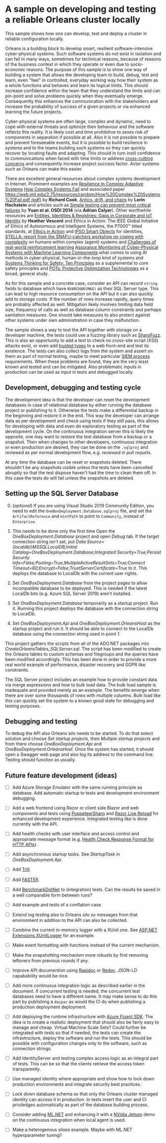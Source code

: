 # A sample on developing and testing a reliable Orleans cluster locally

This sample shows how one can develop, test and deploy a cluster in reliable
configuration locally.

Orleans is a building block to develop smart, resilient software-intensive
cyber-physical systems. Such software systems do not exist in isolation and can
fail in many ways, sometimes for technical reasons, because of reasons of the
business context in which they operate or even due to socio-economic reasons.
The purpose of this sample is to show one way of building a system that allows
the developing team to build, debug, test and learn, even "feel" in controlled,
everyday working way how their system as a whole functions and behaves and learn
its logical limits. This should increase confidence within the team that they
understand the limits and can pin-point and solve problems quickly when they
eventually emerge. Consequently this enhances the communication with the
stakeholders and increase the probability of success of a given projects or via
enhanced learning the future projects.

Cyber-physical systems are often large, complex and dynamic, need to cope with
external threats and optimize their behaviour and the software reflects this
reality. It is likely cost and time prohibitive to asses risk of components in
separation if possible at all. Also it is not possible to prepare and prevent
foreseeable events, but it is possible to build resilience in systems and to the
teams building such systems so they can quickly recover by locating faults and
adapting. This should in turn instil confidence to communications when faced
with time limits or address
[cross-cutting concerns](https://en.wikipedia.org/wiki/Cross-cutting_concern)
and consequently increase project success factor. Actor systems such as Orleans
can make this easier.

There are excellent general resources about complex systems development in
Internet. Prominent examples are
[Resilience In Complex Adaptive Systems](https://www.youtube.com/watch?v=PGLYEDpNu60)
[How Complex Systems Fail](https://www.youtube.com/watch?v=2S0k12uZR14) and
associated paper
[https://web.mit.edu/2.75/resources/random/How%20Complex%20Systems%20Fail.pdf (pdf)](https://web.mit.edu/2.75/resources/random/How%20Complex%20Systems%20Fail.pdf)
by **Richard Cook**,
[Antics, drift, and chaos](https://www.youtube.com/watch?v=SM2uXpmyJmA) by
**Lorin Hochstein** and articles such as
[Simple testing can prevent most critical failures](https://blog.acolyer.org/2016/10/06/simple-testing-can-prevent-most-critical-failures/)
by **Yuan et al. OSDI 2014** (via **Adrian Colyer**). Other worthwhile resources
are
[Entities, Identities & Registries: Gaps in Corporate and IoT Identity](https://ssimeetup.org/gaps-corporate-iot-identity-heather-vescent-webinar-35/)
by **Heather Vescent** and Ethics in Action: The IEEE Global Initiative of
Ethics of Autonomous and Intelligent Systems, the P7000™ titled standards, at
[Ethics in Action](https://ethicsinaction.ieee.org/) and
[IPSO Smart Objects](https://www.omaspecworks.org/develop-with-oma-specworks/ipso-smart-objects/)
for identities,
[STELLA: report from the SNAFU-catchers workshop on coping with complexity](https://blog.acolyer.org/2020/01/20/stella-coping-with-complexity-2/)
on humans within complex (agent) systems and
[Challenges of real-world reinforcement learning](https://blog.acolyer.org/2020/01/13/challenges-of-real-world-rl/)
[Assurance Monitoring of Cyber-Physical Systems with Machine Learning Components](https://deepai.org/publication/assurance-monitoring-of-cyber-physical-systems-with-machine-learning-components)
what comes to using AI methods in cyber-physical, human-in-the-loop kind of
systems and
[Systems Thinking for Safety: Ten Principles](https://www.skybrary.aero/index.php/Toolkit:Systems_Thinking_for_Safety:_Ten_Principles)
as a supplemental to core safety principles and
[POTs: Protective Optimization Technologies](https://arxiv.org/abs/1806.02711)
as a broad, general study.

As for this sample and a concrete case, consider an API can record `string`
fields to database which have `NVARCHAR(MAX)` as their SQL Server type. This can
lead to high resource consumption on the API but it can also quickly add to
storage costs. If the number of rows increase rapidly, query times are probably
affected as well. Mitigation likely involves limiting data field size, frequency
of calls as well as database column constraints and perhaps sanitation measures.
One should take measures to also protect against other systems under own
administration in case they malfunction.

The sample shows a way to test the API together with storage on a developer
machine, the tests could use a fuzzing library such as
[SharpFuzz](https://github.com/Metalnem/sharpfuzz). This is also an opportunity
to add a test to check no cross-site script (XSS) attacks exist, or even add
[trusted types](https://github.com/WICG/trusted-types) to a web front-end and
test its existence. The tests can also collect logs from the system and assert
on them as part of normal testing, maybe to meet particular
[SIEM process](https://en.wikipedia.org/wiki/Security_information_and_event_management)
requirements. When these problems are found, they are the very least known and
tested and can be mitigated. Also problematic inputs in production can be used
as input in tests and debugged locally.

## Development, debugging and testing cycle

The development idea is that the developer can reset the development databases
in case of relational database by either running the database project or
publishing to it. Otherwise the tests make a differential backup in the
beginning and restore it in the end. This way the developer can arrange data as
per development and check using tests if they still pass, this allows for
developing with data and even do exploratory testing as part of the development
cycle. On the continuous integration server this is likely the opposite, one may
want to restore the test database from a backup or a snapshot. Then when changes
to other developers, continuous integration or even production are desired, they
can be done on the `.sqlproj` and reviewed as per normal development flow, e.g.
_reviewed in pull requets_.

At any time the database can be reset or snapshots deleted. There shouldn't be
any snapshots visible unless the tests have been cancelled abruptly so that the
test dispose haven't had the time to clean them off. In this case the tests do
will fail unless the snapshots are deleted.

## Setting up the SQL Server Database

0. (_optional_) If you are using Visual Studio 2019 Community Edition, you need
   to edit the `OneBoxDeployment.Database.sqlproj` file, and set the
   `ArtifactReference` and `HintPath` to point to `Community`, instead of
   `Enterprise`.

1. This needs to be done only the first time Open the
   _OneBoxDeployment.Database_ project and open _Debug_ tab. If the target
   connection string isn't set, put _Data Source=(localdb)\MSSQLLocalDB;Initial
   Catalog=OneBoxDeployment.Database;Integrated Security=True;Persist Security
   Info=False;Pooling=True;MultipleActiveResultSets=True;Connect
   Timeout=60;Encrypt=False;TrustServerCertificate=True_ to it. This deploys the
   database to LocalDb with the current user rights.

2. Set _OneBoxDeployment.Database_ from the project pages to allow incompatible
   database to be deployed. This is needed if the latest LocalDb bits (e.g.
   Azure SQL Server 2019) aren't installed.

3. Set _OneBoxDeployment.Database_ temporarily as a startup project. Run it.
   Running this project deploys the database with the connection string to
   LocalDb.

4. Set _OneBoxDeployment.Api_ and _OneBoxDeployment.OrleansHost_ as the startup
   project and run it. It should be able to connect to the LocalDb database
   using the connection string used in point _1._

This project gathers the scripts from all of the ADO.NET packages into
_CreateOrleansTables_SQLServer.sql_. The script has been modified to create the
Orleans tables to custom schemas and filegroups and the queries have been
modified accordingly. This has been done in order to provide a more real world
example of performance, disaster recovery and GDPR like constraints.

The SQL Server project includes an example how to provide constant data via
merge expressions and how to bulk load data. The bulk load sample is inadequate
and provided merely as an example. The benefits emerge when there are over some
thousands of rows with multiple columns. Bulk load like this can quickly set the
system to a known good state for debugging and testing purposes.

## Debugging and testing

To debug the API also Orleans silo needs to be started. To do that select
solution and choose _Set startup projects_, then _Multiple startup projects_ and
from there choose _OneBoxDeployment.Api_ and _OneBoxDeployment.OrleansHost_.
Once the system has started, it should open a Swagger web page and also log its
address to the command line. Testing should function as usually.

## Future feature development (ideas)

- [ ] Add Azure Storage Emulator with the same running principle as database.
      Add automatic startup to tests and development environment debugging.

- [ ] Add a web frontend using Razor or client side Blazor and web components
      and tests using [PuppeteerSharp](https://github.com/kblok/puppeteer-sharp)
      and
      [Razor Live Reload](https://weblog.west-wind.com/posts/2019/Jun/03/Building-Live-Reload-Middleware-for-ASPNET-Core)
      for enhanced development experience. Integrated testing like is done
      currently with the API.

- [ ] Add health checks with user interface and access control and appropriate
      message format (e.g.
      [Health Check Response Format for HTTP APIs](https://tools.ietf.org/html/draft-inadarei-api-health-check-02)).

- [ ] Add asynchronous startup tasks. See _StartupTask_ in
      _OneBoxDeployment.Api_.

- [ ] Add [Trill](https://github.com/microsoft/Trill).

- [ ] Add [FASTER](https://github.com/microsoft/FASTER).

- [ ] Add [BenchmarkDotNet](https://github.com/dotnet/BenchmarkDotNet) to
      (integration) tests. Can the results be saved in a well comparable form
      between runs?

- [ ] Add example and tests of a conflation case.

- [ ] Extend log testing also to Orleans silo so messages from that environment
      in addition to the API can also be collected.

- [ ] Combine the current in-memory logger with a XUnit one. See
      [ASP.NET Extensions XUnitLogger](https://github.com/aspnet/Extensions/blob/f162f1006bf8954f0102af8ff98c04077cf21b04/src/Logging/Logging.Testing/src/XunitLoggerProvider.cs)
      for an example.

- [ ] Make event formatting with functions instead of the current mechanism.

- [ ] Make the snapshotting mechanism more robusts by first removing leftovers
      from previous rounds if any.

- [ ] Improve API documention using [Rapidoc](https://github.com/mrin9/RapiDoc)
      or [Redoc](https://github.com/Redocly/redoc). JSON-LD capabability would
      be nice.

- [ ] Add more continuous integration logic as described earlier in the
      document. If concurrent testing is needed, the concurrent test databases
      need to have a different name. It may make sense to do this part by
      publishing a `dacpac` as would the CI do when publishing a production
      deployment deployment.

- [ ] Add deploying the runtime infrastructure with
      [Azure Fluent SDK](https://github.com/Azure/azure-libraries-for-net). The
      idea is to create a realistic deployment that should also be fairly easy
      to manage and cheap. Virtual Machine Scale Sets? Could further be
      integrated with tests so that if needed, the tests can create the
      infrastructure, deploy the software and run the tests. This should be
      possible with configuration changes only to the software, such as
      connection strings.

- [ ] Add IdentityServer and testing complex access logic as an integral part of
      tests. This can be so that the clients retrieve the access token
      transparently.

- [ ] Use managed identity where appropriate and show how to lock down
      production environments and integrate security best practices.

- [ ] Lock down database schema so that only the Orleans cluster managed
      identity can access it in production. In tests insert the user and CI
      priviledges automatically as part of the database building process.

- [ ] Consider adding [ML.NET](https://github.com/dotnet/machinelearning) and
      enhancing it with a
      [NVidia Jetson](https://www.nvidia.com/en-us/autonomous-machines/embedded-systems/jetson-nano/)
      demo on the continuous integration when local agent is used.

- [ ] Make a heterogenous siloes example. Maybe with ML.NET hyperparameter
      tuning?
